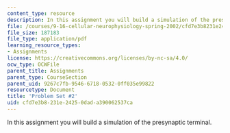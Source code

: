 ```yaml
---
content_type: resource
description: In this assignment you will build a simulation of the presynaptic terminal.
file: /courses/9-16-cellular-neurophysiology-spring-2002/cfd7e3b8231e24250dada390062537ca_problem_set_2.pdf
file_size: 187183
file_type: application/pdf
learning_resource_types:
- Assignments
license: https://creativecommons.org/licenses/by-nc-sa/4.0/
ocw_type: OCWFile
parent_title: Assignments
parent_type: CourseSection
parent_uid: 9267c7fb-9546-6718-0532-0ff035e99822
resourcetype: Document
title: 'Problem Set #2'
uid: cfd7e3b8-231e-2425-0dad-a390062537ca
---
```

In this assignment you will build a simulation of the presynaptic terminal.